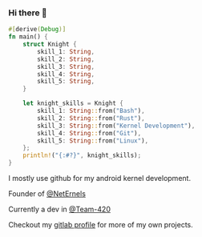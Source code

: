 ### Hi there 👋

```rust
#[derive(Debug)]
fn main() {
    struct Knight {
        skill_1: String,
        skill_2: String,
        skill_3: String,
        skill_4: String,
        skill_5: String,
    }

    let knight_skills = Knight {
        skill_1: String::from("Bash"),
        skill_2: String::from("Rust"),
        skill_3: String::from("Kernel Development"),
        skill_4: String::from("Git"),
        skill_5: String::from("Linux"),
    };
    println!("{:#?}", knight_skills);
}
```

I mostly use github for my android kernel development.

Founder of [@NetErnels](https://github.com/NetErnels) 

Currently a dev in [@Team-420](https://github.com/Team-420)

Checkout my [gitlab profile](https://gitlab.com/cyberknight777) for more of my own projects.
